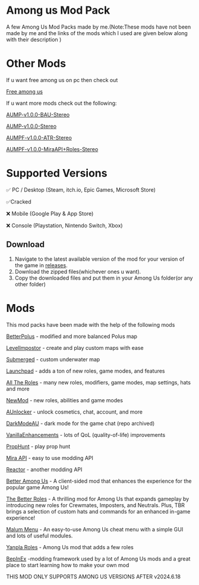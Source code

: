 # Among us Mod Pack

A few Among Us Mod Packs made by me.(Note:These mods have not been made by me and the links of the mods which I used are given below along with their description )

# Other Mods

If u want free among us on pc then check out
 
[Free among us](https://github.com/superidol1890/Free-Among-Us)

If u want more mods check out the following:

[AUMP-v1.0.0-BAU-Stereo](https://www.mediafire.com/file/igssd172gvsb5c5/AUMP-v1.0.0_-BAU_-_Stereo.zip/file)

[AUMP-v1.0.0-Stereo](https://www.mediafire.com/file/77px00nsm0rwtoc/AUMP-v1.0.0-Stereo.zip/file)

[AUMPF-v1.0.0-ATR-Stereo](https://www.mediafire.com/file/ucofnzt99yp0ngn/AUMPF-v1.0.0-ATR-Stereo.zip/file)

[AUMPF-v1.0.0-MiraAPI+Roles-Stereo](https://www.mediafire.com/file/ju5y79b27rk1i23/AUMPF-v1.0.0-MiraAPI%252BRoles-Stereo.zip/file)

# Supported Versions

✅ PC / Desktop (Steam, itch.io, Epic Games, Microsoft Store)

✅Cracked

❌ Mobile (Google Play & App Store)

❌ Console (Playstation, Nintendo Switch, Xbox)

## Download

1. Navigate to the latest available version of the mod for your version of the game in
[releases](https://github.com/superidol1890/Among-Us-Mod-Pack/releases).
3. Download the zipped files(whichever ones u want).
4. Copy the downloaded files and put them in your Among Us folder(or any other folder)

# Mods

This mod packs have been made with the help of the following mods

[BetterPolus](https://github.com/Brybry16/BetterPolus) - modified and more balanced Polus map

[LevelImpostor](https://levelimposter.net) - create and play custom maps with ease

[Submerged](https://github.com/SubmergedAmongUs/Submerged) - custom underwater map

[Launchpad](https://launchpad.xtracube.dev/index.php/Main_Page) - adds a ton of new roles, game modes, and features

[All The Roles](https://github.com/Zeo666/AllTheRoles) - many new roles, modifiers, game modes, map settings, hats and more

[NewMod](https://github.com/CallOfCreator/NewMod) - new roles, abilities and game modes

[AUnlocker](https://github.com/astra1dev/AUnlocker) - unlock cosmetics, chat, account, and more

[DarkModeAU](https://github.com/the-real-techiee/DarkModeAU) - dark mode for the game chat (repo archived)

[VanillaEnhancements](https://github.com/xChipseq/VanillaEnhancements) - lots of QoL (quality-of-life) improvements

[PropHunt](https://github.com/ugackMiner53/PropHunt) - play prop hunt

[Mira API](https://github.com/All-Of-Us-Mods/MiraAPI) - easy to use modding API

[Reactor](https://github.com/NuclearPowered/Reactor) - another modding API

[Better Among Us](https://github.com/EnhancedNetwork/BetterAmongUs-Public) - A client-sided mod that enhances the experience for the popular game Among Us!

[The Better Roles](https://github.com/EnhancedNetwork/TheBetterRoles-Public) - A thrilling mod for Among Us that expands gameplay by introducing new roles for Crewmates, Imposters, and Neutrals. Plus, TBR brings a selection of custom hats and commands for an enhanced in-game experience!

[Malum Menu](https://github.com/scp222thj/MalumMenu) - An easy-to-use Among Us cheat menu with a simple GUI and lots of useful modules.

[Yanpla Roles](https://github.com/yanpla/yanplaRoles) - Among Us mod that adds a few roles

[BepInEx](https://builds.bepinex.dev/projects/bepinex_be) -modding framework used by a lot of Among Us mods and a great place to start learning how to make your own mod 

THIS MOD ONLY SUPPORTS AMONG US VERSIONS AFTER v2024.6.18
